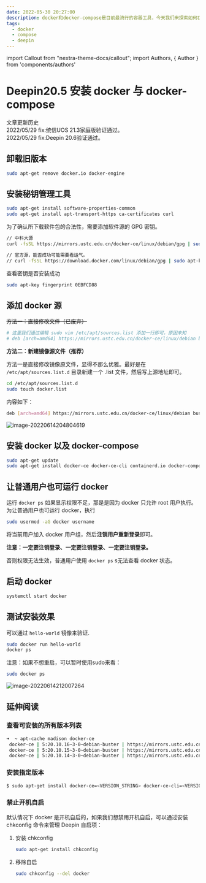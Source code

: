 ```yaml
---
date: 2022-05-30 20:27:00
description: docker和docker-compose是目前最流行的容器工具，今天我们来探索如何在deepin20.5系统上安装和使用。
tags:
  - docker
  - compose
  - deepin
---
```


import Callout from "nextra-theme-docs/callout";
import Authors, { Author } from 'components/authors'

# Deepin20.5 安装 docker 与 docker-compose

<Authors date="2022年5月30日 20时27分00秒">
    <Author name="terwer" link="https://github.com/terwer" />
</Authors>

<Callout emoji="💡">
文章更新历史<br/>
2022/05/29 fix:统信UOS 21.3家庭版验证通过。<br/>
2022/05/29 fix:Deepin 20.6验证通过。
</Callout>

## 卸载旧版本

```bash
sudo apt-get remove docker.io docker-engine
```

## 安装秘钥管理工具

```bash
sudo apt-get install software-properties-common
sudo apt-get install apt-transport-https ca-certificates curl
```

为了确认所下载软件包的合法性，需要添加软件源的 GPG 密钥。

```bash
// 中科大源
curl -fsSL https://mirrors.ustc.edu.cn/docker-ce/linux/debian/gpg | sudo apt-key add -

// 官方源，能否成功可能需要看运气。
// curl -fsSL https://download.docker.com/linux/debian/gpg | sudo apt-key add -
```

查看密钥是否安装成功

```bash
sudo apt-key fingerprint 0EBFCD88
```

## 添加 docker 源

~~方法一：直接修改文件（已废弃）~~

```bash
# 这里我们通过编辑 sudo vim /etc/apt/sources.list 添加一行即可，原因未知
# deb [arch=amd64] https://mirrors.ustc.edu.cn/docker-ce/linux/debian buster stable
```

**方法二：新建镜像源文件（推荐）**

方法一是直接修改镜像原文件，显得不那么优雅。最好是在 `/etc/apt/sources.list.d` 目录新建一个 .list 文件，然后写上源地址即可。

```bash
cd /etc/apt/sources.list.d
sudo touch docker.list
```

内容如下：

```bash
deb [arch=amd64] https://mirrors.ustc.edu.cn/docker-ce/linux/debian buster stable
```

![image-20220614204804619](https://ghproxy.com/https://raw.githubusercontent.com/terwer/upload/main/img/20220614205016.png)

## 安装 docker 以及 docker-compose

```bash
sudo apt-get update
sudo apt-get install docker-ce docker-ce-cli containerd.io docker-compose-plugin docker-compose
```

## 让普通用户也可运行 docker

运行 `docker ps` 如果显示权限不足，那是是因为 docker 只允许 root 用户执行。为让普通用户也可运行 docker，执行

```bash
sudo usermod -aG docker username
```

将当前用户加入 docker 用户组，然后**注销用户重新登录**即可。

**注意：一定要注销登录、一定要注销登录、一定要注销登录。**

否则权限无法生效，普通用户使用 `docker ps` s无法查看 docker 状态。


## 启动 docker

```bash
systemctl start docker
```

## 测试安装效果

可以通过 `hello-world` 镜像来验证.

```bash
sudo docker run hello-world
docker ps
```

注意：如果不想重启，可以暂时使用sudo来看：

```bash
sudo docker ps
```

![image-20220614212007264](https://ghproxy.com/https://raw.githubusercontent.com/terwer/upload/main/img/20220614212009.png)



## 延伸阅读

### 查看可安装的所有版本列表

```bash
➜  ~ apt-cache madison docker-ce
 docker-ce | 5:20.10.16~3-0~debian-buster | https://mirrors.ustc.edu.cn/docker-ce/linux/debian buster/stable amd64 Packages
 docker-ce | 5:20.10.15~3-0~debian-buster | https://mirrors.ustc.edu.cn/docker-ce/linux/debian buster/stable amd64 Packages
 docker-ce | 5:20.10.14~3-0~debian-buster | https://mirrors.ustc.edu.cn/docker-ce/linux/debian buster/stable amd64 Packages
```

### 安装指定版本

```bash
$ sudo apt-get install docker-ce=<VERSION_STRING> docker-ce-cli=<VERSION_STRING> containerd.io docker-compose-plugin
```
### 禁止开机自启

默认情况下 docker 是开机自启的，如果我们想禁用开机自启，可以通过安装 chkconfig 命令来管理 Deepin 自启项：

1. 安装 chkconfig

   ```bash
   sudo apt-get install chkconfig
   ```

2. 移除自启

   ```bash
   sudo chkconfig --del docker
   ```